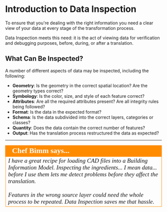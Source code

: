 # Introduction to Data Inspection #

To ensure that you're dealing with the right information you need a clear view of your data at every stage of the transformation process. 

Data Inspection meets this need: it is the act of viewing data for verification and debugging purposes, before, during, or after a translation.

## What Can Be Inspected? ##
A number of different aspects of data may be inspected, including the following:

- **Geometry**: Is the geometry in the correct spatial location? Are the geometry types correct?
- **Symbology**: Is the color, size, and style of each feature correct?
- **Attributes**: Are all the required attributes present? Are all integrity rules being followed?
- **Format**: Is the data in the expected format?
- **Schema**: Is the data subdivided into the correct layers, categories or classes?
- **Quantity**: Does the data contain the correct number of features?
- **Output**: Has the translation process restructured the data as expected?

---

<!--Person X Says Section-->

<table style="border-spacing: 0px">
<tr>
<td style="vertical-align:middle;background-color:darkorange;border: 2px solid darkorange">
<i class="fa fa-quote-left fa-lg fa-pull-left fa-fw" style="color:white;padding-right: 12px;vertical-align:text-top"></i>
<span style="color:white;font-size:x-large;font-weight: bold;font-family:serif">Chef Bimm says...</span>
</td>
</tr>

<tr>
<td style="border: 1px solid darkorange">
<span style="font-family:serif; font-style:italic; font-size:larger">
I have a great recipe for loading CAD files into a Building Information Model. Inspecting the ingredients... I mean data... before I use them lets me detect problems before they affect the translation.
<br><br>Features in the wrong source layer could need the whole process to be repeated. Data Inspection saves me that hassle.
</span>
</td>
</tr>
</table>